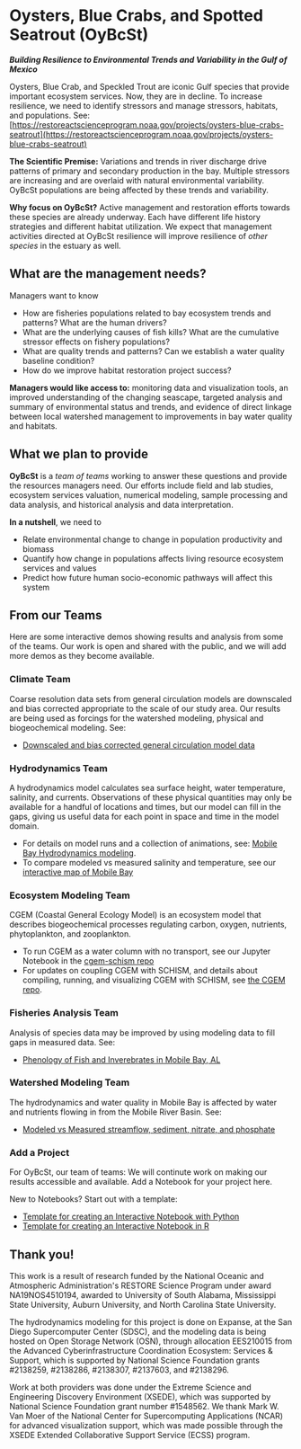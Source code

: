 # Oysters, Blue Crabs, and Spotted Seatrout (OyBcSt)
***Building Resilience to Environmental Trends and Variability in the Gulf of Mexico***

Oysters, Blue Crab, and Speckled Trout are iconic Gulf species that provide important ecosystem services. Now, they are in decline. To increase resilience, we need to identify stressors and manage stressors, habitats, and populations.
See: [https://restoreactscienceprogram.noaa.gov/projects/oysters-blue-crabs-seatrout](https://restoreactscienceprogram.noaa.gov/projects/oysters-blue-crabs-seatrout)

**The Scientific Premise:** Variations and trends in river discharge drive patterns of primary and secondary production in the bay. Multiple stressors are increasing and are overlaid with natural environmental variability. OyBcSt populations are being affected by these trends and variability.

**Why focus on OyBcSt?** Active management and restoration efforts towards these species are already underway. Each have different life history strategies and different habitat utilization.  We expect that management activities directed at OyBcSt resilience will improve resilience of *other species* in the estuary as well.

## What are the management needs?
Managers want to know
- How are fisheries populations related to bay ecosystem trends and patterns? What are the human drivers?
- What are the underlying causes of fish kills? What are the cumulative stressor effects on fishery populations?
- What are quality trends and patterns? Can we establish a water quality baseline condition?
- How do we improve habitat restoration project success?

**Managers would like access to:** monitoring data and visualization tools, an improved understanding of the changing seascape, targeted analysis and summary of environmental status and trends, and evidence of direct linkage between local watershed management to improvements in bay water quality and habitats. 

## What we plan to provide

**OyBcSt** is a *team of teams* working to answer these questions and provide the resources managers need.  Our efforts include field and lab studies, ecosystem services valuation, numerical modeling, sample processing and data analysis, and historical analysis and data interpretation.

**In a nutshell**, we need to 
- Relate environmental change to change in population productivity and biomass 
- Quantify how change in populations affects living resource ecosystem services and values
- Predict how future human socio-economic pathways will affect this system

## From our Teams
Here are some interactive demos showing results and analysis from some of the teams.  Our work is open and shared with the public, and we will add more demos as they become available.

### Climate Team
Coarse resolution data sets from general circulation models are downscaled and bias corrected appropriate to the scale of our study area. Our results are being used as forcings for the watershed modeling, physical and biogeochemical modeling. See:
- [Downscaled and bias corrected general circulation model data](https://github.com/OyBcSt/Climate_data)

### Hydrodynamics Team
A hydrodynamics model calculates sea surface height, water temperature, salinity, and currents. Observations of these physical quantities may only be available for a handful of locations and times, but our model can fill in the gaps, giving us useful data for each point in space and time in the model domain.
- For details on model runs and a collection of animations, see: [Mobile Bay Hydrodynamics modeling](https://oybcst.github.io).
- To compare modeled vs measured salinity and temperature, see our [interactive map of Mobile Bay](https://lisalenorelowe.shinyapps.io/shiny-mb/)

### Ecosystem Modeling Team
CGEM (Coastal General Ecology Model) is an ecosystem model that describes biogeochemical processes regulating carbon, oxygen, nutrients, phytoplankton, and zooplankton. 
- To run CGEM as a water column with no transport, see our Jupyter Notebook in the [cgem-schism repo](https://github.com/OyBcSt/cgem-schism)
- For updates on coupling CGEM with SCHISM, and details about compiling, running, and visualizing CGEM with SCHISM, see [the CGEM repo](https://github.com/oybcst/CGEM).

### Fisheries Analysis Team
Analysis of species data may be improved by using modeling data to fill gaps in measured data.  See:
- [Phenology of Fish and Inverebrates in Mobile Bay, AL](https://github.com/OyBcSt/oybcst-fish)

### Watershed Modeling Team
The hydrodynamics and water quality in Mobile Bay is affected by water and nutrients flowing in from the Mobile River Basin.  See:
- [Modeled vs Measured streamflow, sediment, nitrate, and phosphate](https://github.com/oybcst/watershed-simulated-vs-observed)

### Add a Project
For OyBcSt, our team of teams: We will continute work on making our results accessible and available.  Add a Notebook for your project here.

New to Notebooks?  Start out with a template:
- [Template for creating an Interactive Notebook with Python](https://github.com/OyBcSt/project-template-python)
- [Template for creating an Interactive Notebook in R](https://github.com/OyBcSt/project-template-r)


## Thank you!
This work is a result of research funded by the National Oceanic and Atmospheric Administration's RESTORE Science Program under award NA19NOS4510194, awarded to University of South Alabama, Mississippi State University, Auburn University, and North Carolina State University.

The hydrodynamics modeling for this project is done on Expanse, at the San Diego Supercomputer Center (SDSC), and the modeling data is being hosted on Open Storage Network (OSN), through allocation EES210015 from the Advanced Cyberinfrastructure Coordination Ecosystem: Services & Support, which is supported by National Science Foundation grants #2138259, #2138286, #2138307, #2137603, and #2138296.

Work at both providers was done under the Extreme Science and Engineering Discovery Environment (XSEDE), which was supported by National Science Foundation grant number #1548562.  We thank Mark W. Van Moer of the National Center for Supercomputing Applications (NCAR) for advanced visualization support, which was made possible through the XSEDE Extended Collaborative Support Service (ECSS) program.

